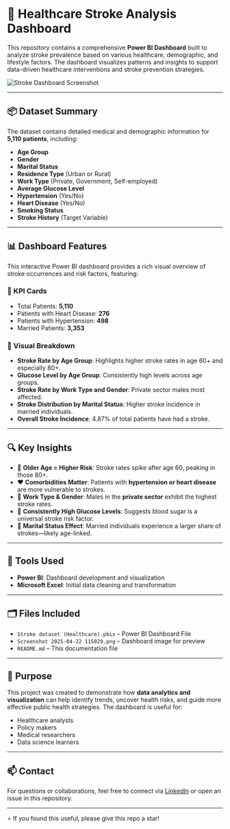# 🧠 Healthcare Stroke Analysis Dashboard

This repository contains a comprehensive **Power BI Dashboard** built to analyze stroke prevalence based on various healthcare, demographic, and lifestyle factors. The dashboard visualizes patterns and insights to support data-driven healthcare interventions and stroke prevention strategies.

![Stroke Dashboard Screenshot](Screenshot%202025-04-22%20115029.png)

---

## 📦 Dataset Summary

The dataset contains detailed medical and demographic information for **5,110 patients**, including:

- **Age Group**
- **Gender**
- **Marital Status**
- **Residence Type** (Urban or Rural)
- **Work Type** (Private, Government, Self-employed)
- **Average Glucose Level**
- **Hypertension** (Yes/No)
- **Heart Disease** (Yes/No)
- **Smoking Status**
- **Stroke History** (Target Variable)

---

## 📊 Dashboard Features

This interactive Power BI dashboard provides a rich visual overview of stroke occurrences and risk factors, featuring:

### 🔹 KPI Cards
- Total Patients: **5,110**
- Patients with Heart Disease: **276**
- Patients with Hypertension: **498**
- Married Patients: **3,353**

### 🔹 Visual Breakdown
- **Stroke Rate by Age Group**: Highlights higher stroke rates in age 60+ and especially 80+.
- **Glucose Level by Age Group**: Consistently high levels across age groups.
- **Stroke Rate by Work Type and Gender**: Private sector males most affected.
- **Stroke Distribution by Marital Status**: Higher stroke incidence in married individuals.
- **Overall Stroke Incidence**: 4.87% of total patients have had a stroke.

---

## 🔍 Key Insights

- 👵 **Older Age = Higher Risk**: Stroke rates spike after age 60, peaking in those 80+.
- ❤️ **Comorbidities Matter**: Patients with **hypertension or heart disease** are more vulnerable to strokes.
- 👔 **Work Type & Gender**: Males in the **private sector** exhibit the highest stroke rates.
- 🍬 **Consistently High Glucose Levels**: Suggests blood sugar is a universal stroke risk factor.
- 💍 **Marital Status Effect**: Married individuals experience a larger share of strokes—likely age-linked.

---

## 🧰 Tools Used

- **Power BI**: Dashboard development and visualization
- **Microsoft Excel**: Initial data cleaning and transformation

---

## 🗂 Files Included

- `Stroke dataset (Healthcare).pbix` – Power BI Dashboard File
- `Screenshot 2025-04-22 115029.png` – Dashboard image for preview
- `README.md` – This documentation file

---

## 📌 Purpose

This project was created to demonstrate how **data analytics and visualization** can help identify trends, uncover health risks, and guide more effective public health strategies. The dashboard is useful for:

- Healthcare analysts
- Policy makers
- Medical researchers
- Data science learners

---

## 📫 Contact

For questions or collaborations, feel free to connect via [LinkedIn](#) or open an issue in this repository.

---

⭐️ If you found this useful, please give this repo a star!
